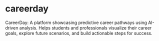 # careerday
CareerDay: A platform showcasing predictive career pathways using AI-driven analysis. Helps students and professionals visualize their career goals, explore future scenarios, and build actionable steps for success.

